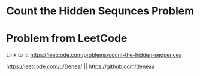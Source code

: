 # Count the Hidden Sequnces Problem

# Problem from LeetCode
Link to it: https://leetcode.com/problems/count-the-hidden-sequences

https://leetcode.com/u/Denea/ || https://github.com/deneaa